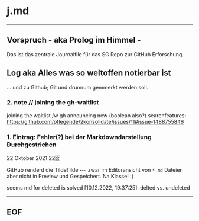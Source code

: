 # j.md
---
## Vorspruch - aka Prolog im Himmel -
Das ist das zentrale Journalfile für das SG Repo zur GitHub Erforschung.

## Log aka Alles was so weltoffen notierbar ist 
... und zu Github; Git und drumrum 
gemmerkt werden soll.

### 2. note // joining the gh-waitlist

joining the waitlist
/w gh announcing new (boolean also?) searchfeatures: https://github.com/pflegende/2konsolidate/issues/11#issue-1488755846

### 1. Eintrag: Fehler(?) bei der Markdowndarstellung ~~Durchgestrichen~~
22 Oktober 2021 22🈴

GitHub renderd die TildeTilde ~~ zwar im Editoransicht von `*.md` Dateien aber nicht in Preview und Gespeichert.
Na Klasse!
:(

seems md for ~~deleted~~ is solved [10.12.2022, 19:37:25]:
~~delted~~ vs. undeleted 

---
EOF
---
